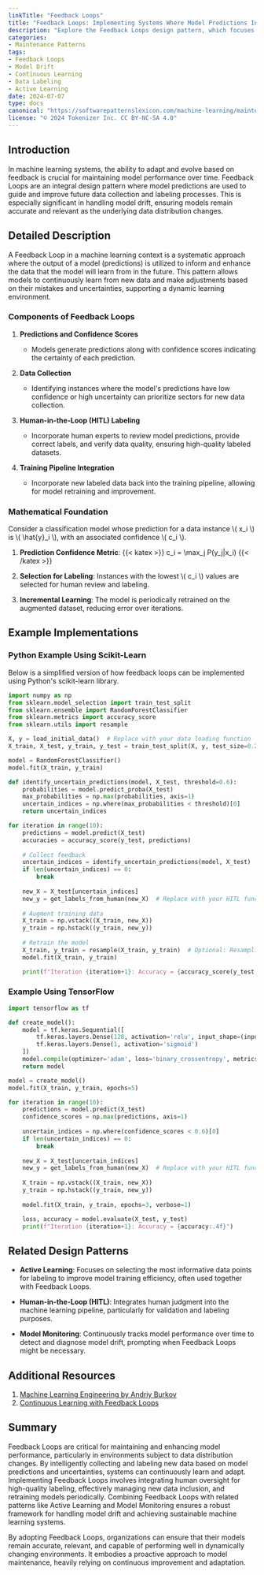 ```yaml
---
linkTitle: "Feedback Loops"
title: "Feedback Loops: Implementing Systems Where Model Predictions Influence Future Data Collection and Labeling"
description: "Explore the Feedback Loops design pattern, which focuses on creating systems where model predictions actively influence future data collection and labeling, essential for handling model drift and ensuring continuous learning and improvement."
categories:
- Maintenance Patterns
tags:
- Feedback Loops
- Model Drift
- Continuous Learning
- Data Labeling
- Active Learning
date: 2024-07-07
type: docs
canonical: "https://softwarepatternslexicon.com/machine-learning/maintenance-patterns/model-drift-handling/feedback-loops"
license: "© 2024 Tokenizer Inc. CC BY-NC-SA 4.0"
---
```



## Introduction

In machine learning systems, the ability to adapt and evolve based on feedback is crucial for maintaining model performance over time. Feedback Loops are an integral design pattern where model predictions are used to guide and improve future data collection and labeling processes. This is especially significant in handling model drift, ensuring models remain accurate and relevant as the underlying data distribution changes.

## Detailed Description

A Feedback Loop in a machine learning context is a systematic approach where the output of a model (predictions) is utilized to inform and enhance the data that the model will learn from in the future. This pattern allows models to continuously learn from new data and make adjustments based on their mistakes and uncertainties, supporting a dynamic learning environment.

### Components of Feedback Loops

1. **Predictions and Confidence Scores**
    - Models generate predictions along with confidence scores indicating the certainty of each prediction.
  
2. **Data Collection**
    - Identifying instances where the model's predictions have low confidence or high uncertainty can prioritize sectors for new data collection.
   
3. **Human-in-the-Loop (HITL) Labeling**
    - Incorporate human experts to review model predictions, provide correct labels, and verify data quality, ensuring high-quality labeled datasets.

4. **Training Pipeline Integration**
    - Incorporate new labeled data back into the training pipeline, allowing for model retraining and improvement.

### Mathematical Foundation

Consider a classification model whose prediction for a data instance \\( x_i \\) is \\( \hat{y}_i \\), with an associated confidence \\( c_i \\).

1. **Prediction Confidence Metric**:
{{< katex >}} c_i = \max_j P(y_j|x_i) {{< /katex >}}

2. **Selection for Labeling**:
Instances with the lowest \\( c_i \\) values are selected for human review and labeling.

3. **Incremental Learning**:
The model is periodically retrained on the augmented dataset, reducing error over iterations.

## Example Implementations

### Python Example Using Scikit-Learn

Below is a simplified version of how feedback loops can be implemented using Python's scikit-learn library.

```python
import numpy as np
from sklearn.model_selection import train_test_split
from sklearn.ensemble import RandomForestClassifier
from sklearn.metrics import accuracy_score
from sklearn.utils import resample

X, y = load_initial_data()  # Replace with your data loading function
X_train, X_test, y_train, y_test = train_test_split(X, y, test_size=0.2, random_state=42)

model = RandomForestClassifier()
model.fit(X_train, y_train)

def identify_uncertain_predictions(model, X_test, threshold=0.6):
    probabilities = model.predict_proba(X_test)
    max_probabilities = np.max(probabilities, axis=1)
    uncertain_indices = np.where(max_probabilities < threshold)[0]
    return uncertain_indices

for iteration in range(10):
    predictions = model.predict(X_test)
    accuracies = accuracy_score(y_test, predictions)
    
    # Collect feedback
    uncertain_indices = identify_uncertain_predictions(model, X_test)
    if len(uncertain_indices) == 0:
        break
    
    new_X = X_test[uncertain_indices]
    new_y = get_labels_from_human(new_X)  # Replace with your HITL function
    
    # Augment training data
    X_train = np.vstack((X_train, new_X))
    y_train = np.hstack((y_train, new_y))
    
    # Retrain the model
    X_train, y_train = resample(X_train, y_train)  # Optional: Resampling to manage data balance
    model.fit(X_train, y_train)

    print(f"Iteration {iteration+1}: Accuracy = {accuracy_score(y_test, model.predict(X_test))}")
```

### Example Using TensorFlow

```python
import tensorflow as tf

def create_model():
    model = tf.keras.Sequential([
        tf.keras.layers.Dense(128, activation='relu', input_shape=(input_shape,)),
        tf.keras.layers.Dense(1, activation='sigmoid')
    ])
    model.compile(optimizer='adam', loss='binary_crossentropy', metrics=['accuracy'])
    return model

model = create_model()
model.fit(X_train, y_train, epochs=5)

for iteration in range(10):
    predictions = model.predict(X_test)
    confidence_scores = np.max(predictions, axis=1)
    
    uncertain_indices = np.where(confidence_scores < 0.6)[0]
    if len(uncertain_indices) == 0:
        break
    
    new_X = X_test[uncertain_indices]
    new_y = get_labels_from_human(new_X)  # Replace with your HITL function
    
    X_train = np.vstack((X_train, new_X))
    y_train = np.hstack((y_train, new_y))
    
    model.fit(X_train, y_train, epochs=3, verbose=1)

    loss, accuracy = model.evaluate(X_test, y_test)
    print(f"Iteration {iteration+1}: Accuracy = {accuracy:.4f}")
```

## Related Design Patterns

- **Active Learning**: Focuses on selecting the most informative data points for labeling to improve model training efficiency, often used together with Feedback Loops.

- **Human-in-the-Loop (HITL)**: Integrates human judgment into the machine learning pipeline, particularly for validation and labeling purposes.

- **Model Monitoring**: Continuously tracks model performance over time to detect and diagnose model drift, prompting when Feedback Loops might be necessary.

## Additional Resources

1. [Machine Learning Engineering by Andriy Burkov](https://www.mlebook.com/wiki/doku.php)
2. [Continuous Learning with Feedback Loops](https://towardsdatascience.com/continuous-learning-with-feedback-loops-571fdbc7b961)

## Summary

Feedback Loops are critical for maintaining and enhancing model performance, particularly in environments subject to data distribution changes. By intelligently collecting and labeling new data based on model predictions and uncertainties, systems can continuously learn and adapt. Implementing Feedback Loops involves integrating human oversight for high-quality labeling, effectively managing new data inclusion, and retraining models periodically. Combining Feedback Loops with related patterns like Active Learning and Model Monitoring ensures a robust framework for handling model drift and achieving sustainable machine learning systems.

By adopting Feedback Loops, organizations can ensure that their models remain accurate, relevant, and capable of performing well in dynamically changing environments. It embodies a proactive approach to model maintenance, heavily relying on continuous improvement and adaptation.
